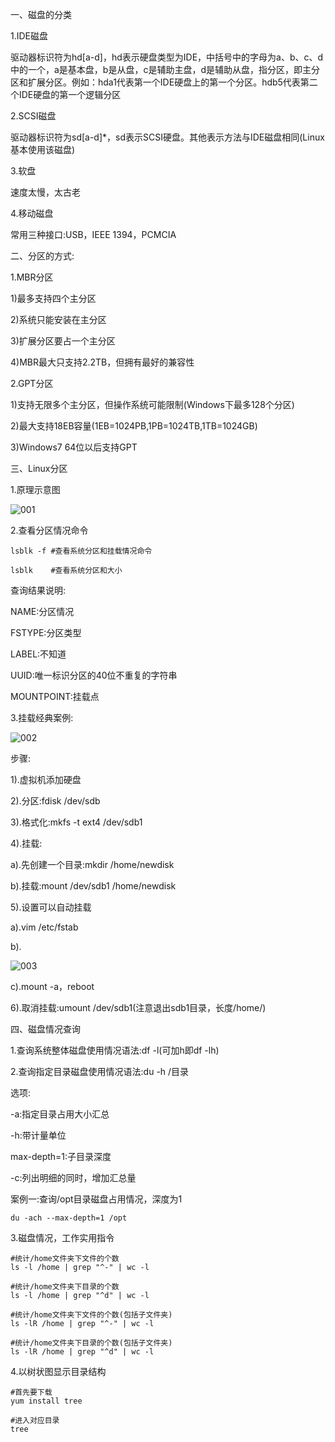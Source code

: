一、磁盘的分类

1.IDE磁盘

驱动器标识符为hd[a-d]，hd表示硬盘类型为IDE，中括号中的字母为a、b、c、d中的一个，a是基本盘，b是从盘，c是辅助主盘，d是辅助从盘，指分区，即主分区和扩展分区。例如：hda1代表第一个IDE硬盘上的第一个分区。hdb5代表第二个IDE硬盘的第一个逻辑分区

2.SCSI磁盘

驱动器标识符为sd[a-d]*，sd表示SCSI硬盘。其他表示方法与IDE磁盘相同(Linux基本使用该磁盘)

3.软盘

速度太慢，太古老

4.移动磁盘

常用三种接口:USB，IEEE 1394，PCMCIA

二、分区的方式:

1.MBR分区

1)最多支持四个主分区

2)系统只能安装在主分区

3)扩展分区要占一个主分区

4)MBR最大只支持2.2TB，但拥有最好的兼容性

2.GPT分区

1)支持无限多个主分区，但操作系统可能限制(Windows下最多128个分区)

2)最大支持18EB容量(1EB=1024PB,1PB=1024TB,1TB=1024GB)

3)Windows7 64位以后支持GPT

三、Linux分区

1.原理示意图

![001](D:\Linux_Notes\Linux磁盘分区与挂载\001.png)

2.查看分区情况命令

```shell
lsblk -f #查看系统分区和挂载情况命令

lsblk    #查看系统分区和大小
```

查询结果说明:

NAME:分区情况

FSTYPE:分区类型

LABEL:不知道

UUID:唯一标识分区的40位不重复的字符串

MOUNTPOINT:挂载点

3.挂载经典案例:

![002](D:\Linux_Notes\Linux磁盘分区与挂载\002.png)

步骤:

1).虚拟机添加硬盘

2).分区:fdisk /dev/sdb

3).格式化:mkfs -t ext4 /dev/sdb1

4).挂载:

a).先创建一个目录:mkdir /home/newdisk

b).挂载:mount /dev/sdb1 /home/newdisk

5).设置可以自动挂载

a).vim /etc/fstab

b).

![003](D:\Linux_Notes\Linux磁盘分区与挂载\003.png)

c).mount -a，reboot

6).取消挂载:umount /dev/sdb1(注意退出sdb1目录，长度/home/)

四、磁盘情况查询

1.查询系统整体磁盘使用情况语法:df -l(可加h即df -lh)

2.查询指定目录磁盘使用情况语法:du -h /目录

选项:

-a:指定目录占用大小汇总

-h:带计量单位

max-depth=1:子目录深度

-c:列出明细的同时，增加汇总量

案例一:查询/opt目录磁盘占用情况，深度为1

```she
du -ach --max-depth=1 /opt
```

3.磁盘情况，工作实用指令

```shell
#统计/home文件夹下文件的个数
ls -l /home | grep "^-" | wc -l

#统计/home文件夹下目录的个数
ls -l /home | grep "^d" | wc -l

#统计/home文件夹下文件的个数(包括子文件夹)
ls -lR /home | grep "^-" | wc -l

#统计/home文件夹下目录的个数(包括子文件夹)
ls -lR /home | grep "^d" | wc -l
```

4.以树状图显示目录结构

```shell
#首先要下载
yum install tree

#进入对应目录
tree
```

